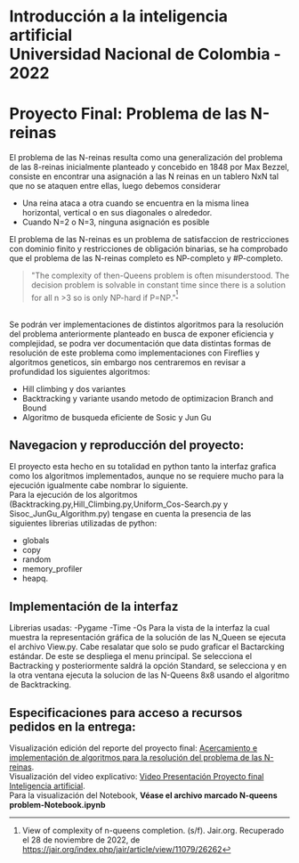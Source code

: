 # Introducción a la inteligencia artificial <br> Universidad Nacional de Colombia - 2022 
# Proyecto Final: Problema de las N-reinas
El problema de las N-reinas resulta como una generalización del problema de las 8-reinas inicialmente
planteado y concebido en 1848 por Max Bezzel, consiste en encontrar una asignación a las N reinas en
un tablero NxN tal que no se ataquen entre ellas, luego debemos considerar
* Una reina ataca a otra cuando se encuentra en la misma linea horizontal, vertical o en sus diagonales o 
alrededor.
* Cuando N=2 o N=3, ninguna asignación es posible 
<p> El problema de las N-reinas es un problema de satisfaccion de restricciones con dominio finito y restricciones de obligación binarias, se ha comprobado 
  que el problema de las N-reinas completo es NP-completo y #P-completo.
  
  >"The complexity of then-Queens problem is often misunderstood. The decision problem is solvable in constant time since there is a solution for all n >3 so is only NP-hard if P=NP."<sup>[^1]</sup>
  
<br> Se podrán ver implementaciones de distintos algoritmos para la resolución del problema anteriormente planteado en busca de exponer eficiencia y complejidad, se podra ver documentación que data distintas formas de resolución de este problema como implementaciones con Fireflies y algoritmos geneticos, sin embargo nos centraremos en revisar a profundidad los siguientes algoritmos:
* Hill climbing y dos variantes
* Backtracking y variante usando metodo de optimizacion Branch and Bound
* Algoritmo de busqueda eficiente de Sosic y Jun Gu
  
   
## Navegacion y reproducción del proyecto:
El proyecto esta hecho en su totalidad en python tanto la interfaz grafica como los algoritmos implementados, aunque no se requiere mucho para la ejecución igualmente cabe nombrar lo siguiente.<br>
Para la ejecución de los algoritmos (Backtracking.py,Hill_Climbing.py,Uniform_Cos-Search.py y Sisoc_JunGu_Algorithm.py) tengase en cuenta la presencia de las siguientes librerias utilizadas de python: 
  - globals
  - copy
  - random
  - memory_profiler 
  - heapq.
## Implementación de la interfaz 
Librerias usadas:
   -Pygame
   -Time
   -Os
Para la vista de la interfaz la cual muestra la representación gráfica de la solución de las N_Queen se ejecuta el archivo View.py. Cabe resalatar que solo se pudo graficar el Bactarcking estándar. De este se despliega el menu principal. Se selecciona el Bactracking y posteriormente saldrá la opción Standard, se selecciona y en la otra ventana ejecuta la solucion de las N-Queens 8x8 usando el algoritmo de Backtracking.
## Especificaciones para acceso a recursos pedidos en la entrega:
 Visualización edición del reporte del proyecto final: [Acercamiento e implementación de algoritmos para la resolución del problema de las N-reinas](https://www.overleaf.com/2218436297jnttdwfzsygd).<br>
 Visualización del video explicativo: [Video Presentación Proyecto final Inteligencia artificial](https://youtu.be/RV19d8TX-ag).<br>
 Para la visualización del Notebook, <b>Véase el archivo marcado N-queens problem-Notebook.ipynb</b><br>
  
[^1]: View of complexity of n-queens completion. (s/f). Jair.org. Recuperado el 28 de noviembre de 2022, de https://jair.org/index.php/jair/article/view/11079/26262
